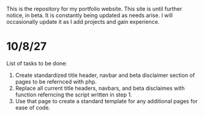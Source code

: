 This is the repository for my portfolio website. 
This site is until further notice, in beta. It is constantly being updated as needs arise. 
I will occasionally update it as I add projects and gain experience. 


# 10/8/27
List of tasks to be done:
1. Create standardized title header, navbar and beta disclaimer section of pages to be refernced with php. 
2. Replace all current title headers, navbars, and beta disclaimes with function referncing the script written in step 1. 
3. Use that page to create a standard template for any additional pages for ease of code. 
